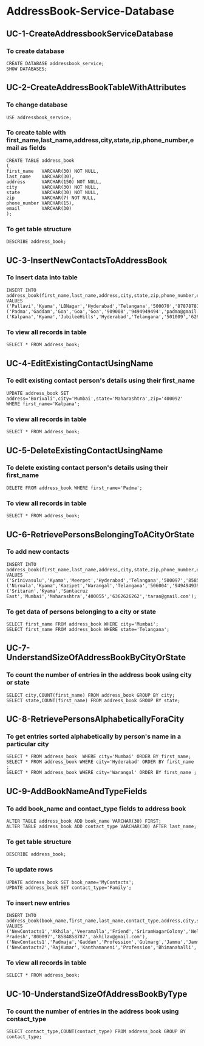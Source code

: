 # AddressBook-Service-Database

## UC-1-CreateAddressbookServiceDatabase
### To create database
```
CREATE DATABASE addressbook_service;
SHOW DATABASES;
```

## UC-2-CreateAddressBookTableWithAttributes
### To change database
```
USE addressbook_service;
```

### To create table with first_name,last_name,address,city,state,zip,phone_number,email as fields
```
CREATE TABLE address_book
(
first_name   VARCHAR(30) NOT NULL,
last_name    VARCHAR(30),
address      VARCHAR(150) NOT NULL,
city         VARCHAR(30) NOT NULL,
state        VARCHAR(30) NOT NULL,
zip          VARCHAR(7) NOT NULL,
phone_number VARCHAR(15),
email        VARCHAR(30)
);
```

### To get table structure
```
DESCRIBE address_book;
```

## UC-3-InsertNewContactsToAddressBook
### To insert data into table
```
INSERT INTO address_book(first_name,last_name,address,city,state,zip,phone_number,email) VALUES
('Pallavi','Kyama','LBNagar','Hyderabad','Telangana','500070','8787878787','kyamap@gmail.com'),
('Padma','Gaddam','Goa','Goa','Goa','909008','9494949494','padma@gmail.com'),
('Kalpana','Kyama','JubileeHills','Hyderabad','Telangana','501009','6262626262','kalpana@gmail.com');
```

### To view all records in table
```
SELECT * FROM address_book;
```

## UC-4-EditExistingContactUsingName
### To edit existing contact person's details using their first_name
```
UPDATE address_book SET address='Borivali',city='Mumbai',state='Maharashtra',zip='400092' WHERE first_name='Kalpana';
```

### To view all records in table
```
SELECT * FROM address_book;
```

## UC-5-DeleteExistingContactUsingName
### To delete existing contact person's details using their first_name
```
DELETE FROM address_book WHERE first_name='Padma';
```

### To view all records in table
```
SELECT * FROM address_book;
```

## UC-6-RetrievePersonsBelongingToACityOrState
### To add new contacts
```
INSERT INTO address_book(first_name,last_name,address,city,state,zip,phone_number,email) VALUES
('Srinivasulu','Kyama','Meerpet','Hyderabad','Telangana','500097','8585858787','kyamasri@gmail.com'),
('Nirmala','Kyama','Kazipet','Warangal','Telangana','506004','9494949394','nirmala@gmail.com'),
('Sritaran','Kyama','Santacruz East','Mumbai','Maharashtra','400055','6362626262','taran@gmail.com');
```

### To get data of persons belonging to a city or state
```
SELECT first_name FROM address_book WHERE city='Mumbai';
SELECT first_name FROM address_book WHERE state='Telangana';
```

## UC-7-UnderstandSizeOfAddressBookByCityOrState
### To count the number of entries in the address book using city or state
```
SELECT city,COUNT(first_name) FROM address_book GROUP BY city;
SELECT state,COUNT(first_name) FROM address_book GROUP BY state; 
```

## UC-8-RetrievePersonsAlphabeticallyForaCity
### To get entries sorted alphabetically by person's name in a particular city 
```
SELECT * FROM address_book  WHERE city='Mumbai' ORDER BY first_name;
SELECT * FROM address_book WHERE city='Hyderabad' ORDER BY first_name ;
SELECT * FROM address_book WHERE city='Warangal' ORDER BY first_name ;
```

## UC-9-AddBookNameAndTypeFields
### To add book_name and contact_type fields to address book
```
ALTER TABLE address_book ADD book_name VARCHAR(30) FIRST;
ALTER TABLE address_book ADD contact_type VARCHAR(30) AFTER last_name;
```

### To get table structure
```
DESCRIBE address_book;
```

### To update rows
```
UPDATE address_book SET book_name='MyContacts';
UPDATE address_book SET contact_type='Family';
```

### To insert new entries
```
INSERT INTO address_book(book_name,first_name,last_name,contact_type,address,city,state,zip,phone_number,email) VALUES
('NewContacts1','Akhila','Veeramalla','Friend','SriramNagarColony','Nellore','Andhra Pradesh','800097','8584858787','akhilav@gmail.com'),
('NewContacts1','Padmaja','Gaddam','Profession','Gulmarg','Jammu','Jammu&Kashmir','200001','5555555777','padmaja@gmail.com'),
('NewContacts2','RajKumar','Kanthamaneni','Profession','Bhimanahalli','Gulbarga','Karnataka','571445','6464123412','rajkumar@gmail.com');
```

### To view all records in table
```
SELECT * FROM address_book;
```

## UC-10-UnderstandSizeOfAddressBookByType
### To count the number of entries in the address book using contact_type
```
SELECT contact_type,COUNT(contact_type) FROM address_book GROUP BY contact_type;
```